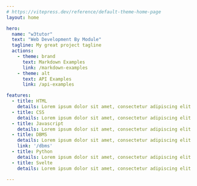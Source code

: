 ```yaml
---
# https://vitepress.dev/reference/default-theme-home-page
layout: home

hero:
  name: "w3tutor"
  text: "Web Development By Module"
  tagline: My great project tagline
  actions:
    - theme: brand
      text: Markdown Examples
      link: /markdown-examples
    - theme: alt
      text: API Examples
      link: /api-examples

features:
  - title: HTML
    details: Lorem ipsum dolor sit amet, consectetur adipiscing elit
  - title: CSS
    details: Lorem ipsum dolor sit amet, consectetur adipiscing elit
  - title: Javascript
    details: Lorem ipsum dolor sit amet, consectetur adipiscing elit
  - title: DBMS
    details: Lorem ipsum dolor sit amet, consectetur adipiscing elit
    link: '/dbms'
  - title: Python
    details: Lorem ipsum dolor sit amet, consectetur adipiscing elit
  - title: Svelte
    details: Lorem ipsum dolor sit amet, consectetur adipiscing elit
    
---
```


